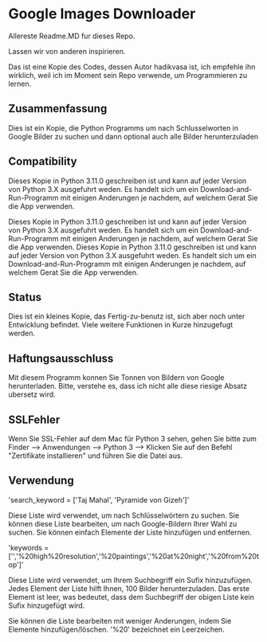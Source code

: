 # Google Images Downloader

Allereste Readme.MD fur dieses Repo.

Lassen wir von anderen inspirieren.

Das ist eine Kopie des Codes, dessen Autor hadikvasa ist, ich empfehle ihn
wirklich, weil ich im Moment sein Repo verwende, um Programmieren zu lernen.

## Zusammenfassung

Dies ist ein Kopie, die Python Programms um nach Schlusselworten in Google Bilder zu suchen und dann optional auch alle Bilder herunterzuladen


## Compatibility

Dieses Kopie in Python 3.11.0 geschreiben ist und kann auf jeder Version von Python 3.X ausgefuhrt weden. Es handelt sich um ein Download-and-Run-Programm mit einigen Anderungen je nachdem, auf welchem Gerat Sie die App verwenden.


Dieses Kopie in Python 3.11.0 geschreiben ist und kann auf jeder Version von Python 3.X ausgefuhrt weden. Es handelt sich um ein Download-and-Run-Programm mit einigen Anderungen je nachdem, auf welchem Gerat Sie die App verwenden.
Dieses Kopie in Python 3.11.0 geschreiben ist und kann auf jeder Version von Python 3.X ausgefuhrt weden. Es handelt sich um ein Download-and-Run-Programm mit einigen Anderungen je nachdem, auf welchem Gerat Sie die App verwenden.



## Status

Dies ist ein kleines Kopie, das Fertig-zu-benutz ist, sich aber noch unter Entwicklung befindet. Viele weitere Funktionen in Kurze hinzugefugt werden.

## Haftungsausschluss

Mit diesem Programm konnen Sie Tonnen von Bildern von Google herunterladen. Bitte, verstehe es, dass ich nicht alle diese riesige Absatz ubersetz wird.

## SSLFehler

Wenn Sie SSL-Fehler auf dem Mac für Python 3 sehen, gehen Sie bitte zum Finder —> Anwendungen —> Python 3 —> Klicken Sie auf den Befehl "Zertifikate installieren" und führen Sie die Datei aus.

## Verwendung
'search_keyword = ['Taj Mahal', 'Pyramide von Gizeh']'

Diese Liste wird verwendet, um nach Schlüsselwörtern zu suchen. Sie können diese Liste bearbeiten, um nach Google-Bildern Ihrer Wahl zu suchen. Sie können einfach Elemente der Liste hinzufügen und entfernen.

'keywords = ['','%20high%20resolution','%20paintings','%20at%20night','%20from%20top']'

Diese Liste wird verwendet, um Ihrem Suchbegriff ein Sufix hinzuzufügen. Jedes Element der Liste hilft Ihnen, 100 Bilder herunterzuladen. Das erste Element ist leer, was bedeutet, dass dem Suchbegriff der obigen Liste kein Sufix hinzugefügt wird.

Sie können die Liste bearbeiten mit weniger Anderungen, indem Sie Elemente hinzufügen/löschen. '%20' bezeichnet ein Leerzeichen.

